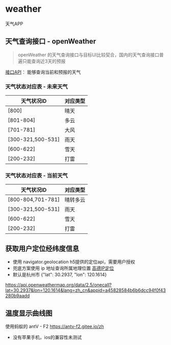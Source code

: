 # weather

天气APP

## 天气查询接口 - openWeather
> openWeather 的天气查询接口与目标UI比较契合，国内的天气查询接口普遍只能查询近3天的预报

[接口API](https://openweathermap.org/api/one-call-api)： 能够查询当前和预报的天气

### 天气状态对应表 - 未来天气
|  天气状况ID   | 对应类型  |
|  ----  | ----  |
| [800]  | 晴天 |
|  [801-804] | 多云 |
| [701-781]  | 大风 |
| [300-321,500-531]  | 雨天 |
| [600-622]  | 雪天 |
| [200-232]  | 打雷 |

### 天气状态对应表 - 当前天气
|  天气状况ID   | 对应类型  |
|  ----  | ----  |
| [800-804,701-781]  | 晴转多云 |
| [300-321,500-531]  | 雨天 |
| [600-622]  | 雪天 |
| [200-232]  | 打雷 |


## 获取用户定位经纬度信息 
- 使用 navigator.geolocation h5提供的定位api，需要用户授权
- 兜底方案使用 ip 地址查询所属地理位置 [高德IP定位](https://lbs.amap.com/api/webservice/guide/api/ipconfig)
- 默认是杭州市  {"lat": 30.2937, "lon": 120.1614}

https://api.openweathermap.org/data/2.5/onecall?lat=30.2937&lon=120.1614&lang=zh_cn&appid=a45828584b6b6dcc94f0f43280b9aadd

## 温度显示曲线图
使用蚂蚁的 antV - F2  https://antv-f2.gitee.io/zh



- 没有苹果手机，ios的兼容性未测试